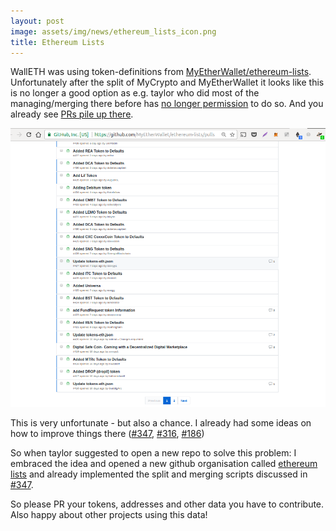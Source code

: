 ```yaml
---
layout: post
image: assets/img/news/ethereum_lists_icon.png
title: Ethereum Lists
---
```


WallETH was using token-definitions from [MyEtherWallet/ethereum-lists](https://github.com/MyEtherWallet/ethereum-lists). Unfortunately after the split of MyCrypto and MyEtherWallet it looks like this is no longer a good option as e.g. taylor who did most of the managing/merging there before has [no longer permission](https://github.com/MyEtherWallet/ethereum-lists/issues/432) to do so. And you already see [PRs pile up there](https://github.com/MyEtherWallet/ethereum-lists/pulls).

![](/assets/img/news/mew_eth_lists_prs.png)

This is very unfortunate - but also a chance. I already had some ideas on how to improve things there
([#347](https://github.com/MyEtherWallet/ethereum-lists/issues/347),
[#316](https://github.com/MyEtherWallet/ethereum-lists/issues/316), [#186](https://github.com/MyEtherWallet/ethereum-lists/issues/186))

So when taylor suggested to open a new repo to solve this problem: I embraced the idea and opened a new github organisation called [ethereum lists](https://github.com/ethereum-lists) and already implemented the split and merging scripts discussed in [#347](https://github.com/MyEtherWallet/ethereum-lists/issues/347).

So please PR your tokens, addresses and other data you have to contribute. Also happy about other projects using this data!
